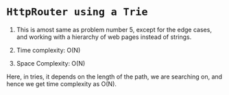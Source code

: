 # `HttpRouter using a Trie`

1. This is amost same as problem number 5, except for the edge cases, and working with a hierarchy of web pages instead of strings. 

2. Time complexity: O(N)
3. Space Complexity: O(N)

Here, in tries, it depends on the length of the path, we are searching on, and hence we get time complexity as O(N).


